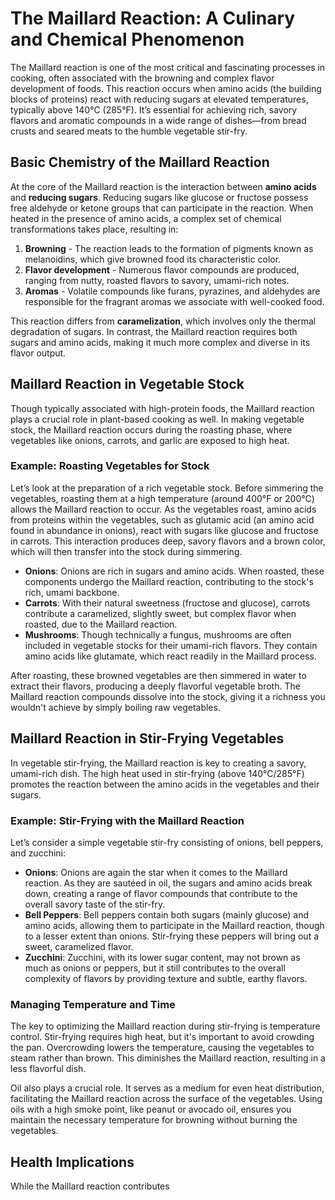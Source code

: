 # The Maillard Reaction: A Culinary and Chemical Phenomenon

The Maillard reaction is one of the most critical and fascinating processes in cooking, often associated with the browning and complex flavor development of foods. This reaction occurs when amino acids (the building blocks of proteins) react with reducing sugars at elevated temperatures, typically above 140°C (285°F). It’s essential for achieving rich, savory flavors and aromatic compounds in a wide range of dishes—from bread crusts and seared meats to the humble vegetable stir-fry.

## Basic Chemistry of the Maillard Reaction

At the core of the Maillard reaction is the interaction between **amino acids** and **reducing sugars**. Reducing sugars like glucose or fructose possess free aldehyde or ketone groups that can participate in the reaction. When heated in the presence of amino acids, a complex set of chemical transformations takes place, resulting in:

1. **Browning** - The reaction leads to the formation of pigments known as melanoidins, which give browned food its characteristic color.
2. **Flavor development** - Numerous flavor compounds are produced, ranging from nutty, roasted flavors to savory, umami-rich notes.
3. **Aromas** - Volatile compounds like furans, pyrazines, and aldehydes are responsible for the fragrant aromas we associate with well-cooked food.

This reaction differs from **caramelization**, which involves only the thermal degradation of sugars. In contrast, the Maillard reaction requires both sugars and amino acids, making it much more complex and diverse in its flavor output.

## Maillard Reaction in Vegetable Stock

Though typically associated with high-protein foods, the Maillard reaction plays a crucial role in plant-based cooking as well. In making vegetable stock, the Maillard reaction occurs during the roasting phase, where vegetables like onions, carrots, and garlic are exposed to high heat.

### Example: Roasting Vegetables for Stock
Let’s look at the preparation of a rich vegetable stock. Before simmering the vegetables, roasting them at a high temperature (around 400°F or 200°C) allows the Maillard reaction to occur. As the vegetables roast, amino acids from proteins within the vegetables, such as glutamic acid (an amino acid found in abundance in onions), react with sugars like glucose and fructose in carrots. This interaction produces deep, savory flavors and a brown color, which will then transfer into the stock during simmering.

- **Onions**: Onions are rich in sugars and amino acids. When roasted, these components undergo the Maillard reaction, contributing to the stock's rich, umami backbone.
- **Carrots**: With their natural sweetness (fructose and glucose), carrots contribute a caramelized, slightly sweet, but complex flavor when roasted, due to the Maillard reaction.
- **Mushrooms**: Though technically a fungus, mushrooms are often included in vegetable stocks for their umami-rich flavors. They contain amino acids like glutamate, which react readily in the Maillard process.

After roasting, these browned vegetables are then simmered in water to extract their flavors, producing a deeply flavorful vegetable broth. The Maillard reaction compounds dissolve into the stock, giving it a richness you wouldn't achieve by simply boiling raw vegetables.

## Maillard Reaction in Stir-Frying Vegetables

In vegetable stir-frying, the Maillard reaction is key to creating a savory, umami-rich dish. The high heat used in stir-frying (above 140°C/285°F) promotes the reaction between the amino acids in the vegetables and their sugars.

### Example: Stir-Frying with the Maillard Reaction
Let’s consider a simple vegetable stir-fry consisting of onions, bell peppers, and zucchini:

- **Onions**: Onions are again the star when it comes to the Maillard reaction. As they are sautéed in oil, the sugars and amino acids break down, creating a range of flavor compounds that contribute to the overall savory taste of the stir-fry.
- **Bell Peppers**: Bell peppers contain both sugars (mainly glucose) and amino acids, allowing them to participate in the Maillard reaction, though to a lesser extent than onions. Stir-frying these peppers will bring out a sweet, caramelized flavor.
- **Zucchini**: Zucchini, with its lower sugar content, may not brown as much as onions or peppers, but it still contributes to the overall complexity of flavors by providing texture and subtle, earthy flavors.

### Managing Temperature and Time
The key to optimizing the Maillard reaction during stir-frying is temperature control. Stir-frying requires high heat, but it's important to avoid crowding the pan. Overcrowding lowers the temperature, causing the vegetables to steam rather than brown. This diminishes the Maillard reaction, resulting in a less flavorful dish.

Oil also plays a crucial role. It serves as a medium for even heat distribution, facilitating the Maillard reaction across the surface of the vegetables. Using oils with a high smoke point, like peanut or avocado oil, ensures you maintain the necessary temperature for browning without burning the vegetables.

## Health Implications

While the Maillard reaction contributes
